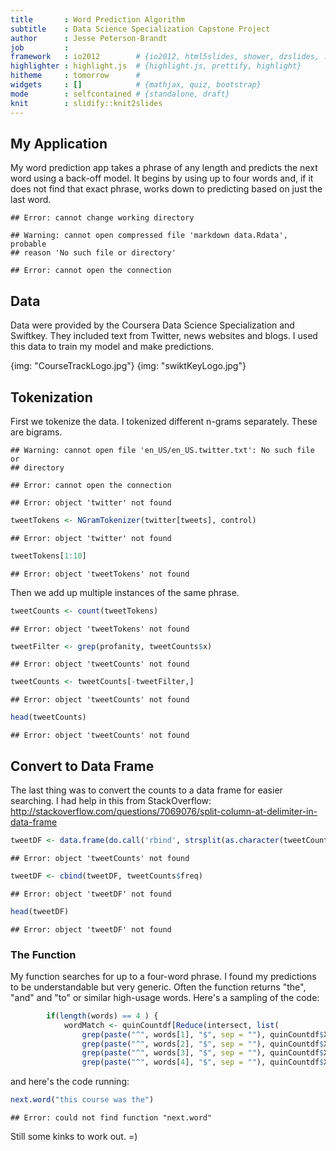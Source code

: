 ```yaml
---
title       : Word Prediction Algorithm
subtitle    : Data Science Specialization Capstone Project
author      : Jesse Peterson-Brandt
job         : 
framework   : io2012        # {io2012, html5slides, shower, dzslides, ...}
highlighter : highlight.js  # {highlight.js, prettify, highlight}
hitheme     : tomorrow      # 
widgets     : []            # {mathjax, quiz, bootstrap}
mode        : selfcontained # {standalone, draft}
knit        : slidify::knit2slides
---
```


## My Application

My word prediction app takes a phrase of any length and predicts the next word using a back-off model.
It begins by using up to four words and, if it does not find that exact phrase, works down to 
predicting based on just the last word.


```
## Error: cannot change working directory
```

```
## Warning: cannot open compressed file 'markdown data.Rdata', probable
## reason 'No such file or directory'
```

```
## Error: cannot open the connection
```


## Data

Data were provided by the Coursera Data Science Specialization and Swiftkey. They included text from
Twitter, news websites and blogs. I used this data to train my model and make predictions. 

{img: "CourseTrackLogo.jpg"}
{img: "swiktKeyLogo.jpg"}


## Tokenization

First we tokenize the data. I tokenized different n-grams separately. These are bigrams.


```
## Warning: cannot open file 'en_US/en_US.twitter.txt': No such file or
## directory
```

```
## Error: cannot open the connection
```

```
## Error: object 'twitter' not found
```


```r
tweetTokens <- NGramTokenizer(twitter[tweets], control)
```

```
## Error: object 'twitter' not found
```

```r
tweetTokens[1:10]
```

```
## Error: object 'tweetTokens' not found
```

Then we add up multiple instances of the same phrase.


```r
tweetCounts <- count(tweetTokens)
```

```
## Error: object 'tweetTokens' not found
```

```r
tweetFilter <- grep(profanity, tweetCounts$x)
```

```
## Error: object 'tweetCounts' not found
```

```r
tweetCounts <- tweetCounts[-tweetFilter,]
```

```
## Error: object 'tweetCounts' not found
```

```r
head(tweetCounts)
```

```
## Error: object 'tweetCounts' not found
```


## Convert to Data Frame

The last thing was to convert the counts to a data frame for easier searching. I had help in this from
StackOverflow: http://stackoverflow.com/questions/7069076/split-column-at-delimiter-in-data-frame


```r
tweetDF <- data.frame(do.call('rbind', strsplit(as.character(tweetCounts$x),' ',fixed=TRUE)))
```

```
## Error: object 'tweetCounts' not found
```

```r
tweetDF <- cbind(tweetDF, tweetCounts$freq)
```

```
## Error: object 'tweetDF' not found
```

```r
head(tweetDF)
```

```
## Error: object 'tweetDF' not found
```


### The Function

My function searches for up to a four-word phrase. I found my predictions to be understandable but very generic.
Often the function returns "the", "and" and "to" or similar high-usage words.
Here's a sampling of the code:

```r
        if(length(words) == 4 ) {
            wordMatch <- quinCountdf[Reduce(intersect, list(
                grep(paste("^", words[1], "$", sep = ""), quinCountdf$X1),
                grep(paste("^", words[2], "$", sep = ""), quinCountdf$X2),
                grep(paste("^", words[3], "$", sep = ""), quinCountdf$X3),
                grep(paste("^", words[4], "$", sep = ""), quinCountdf$X4))),]
```

and here's the code running:


```r
next.word("this course was the")
```

```
## Error: could not find function "next.word"
```

Still some kinks to work out. =)


